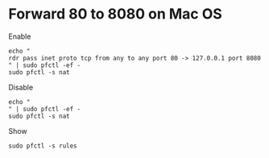 # Forward 80 to 8080 on Mac OS

Enable

```
echo "
rdr pass inet proto tcp from any to any port 80 -> 127.0.0.1 port 8080
" | sudo pfctl -ef -
sudo pfctl -s nat
```

Disable

```
echo "
" | sudo pfctl -ef -
sudo pfctl -s nat
```

Show

```
sudo pfctl -s rules
```